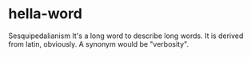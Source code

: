 # hella-word
 Sesquipedalianism
It's a long word to describe long words. It is derived from latin, obviously. A synonym would be "verbosity".
